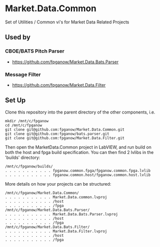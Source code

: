 # Market.Data.Common
Set of Utilities / Common vi's for Market Data Related Projects

## Used by

### CBOE/BATS Pitch Parser
- https://github.com/fpganow/Market.Data.Bats.Parser

### Message Filter
- https://github.com/fpganow/Market.Data.Filter

## Set Up
Clone this repository into the parent directory of the other components, i.e.
```
mkdir /mnt/c/fpganow
cd /mnt/c/fpganow
git clone git@github.com:fpganow/Market.Data.Common.git
git clone git@github.com:fpganow/bats.parser.git
git clone git@github.com:fpganow/Market.Data.Filter.git
```

Then open the MarketData.Common project in LabVIEW, and run build on both the host and fpga build specification.  You can then find 2 lvlibs in the 'builds' directory:

```
/mnt/c/fpganow/builds/
. . . . . . . . . . . fpganow.common.fpga/fpganow.common.fpga.lvlib
. . . . . . . . . . . fpganow.common.host/fpganow.common.host.lvlib
```

More details on how your projects can be structured:
```
/mnt/c/fpganow/Market.Data.Common/
. . . . . . . . . . . Market.Data.common.lvproj
. . . . . . . . . . . /host
. . . . . . . . . . . /fpga
/mnt/c/fpganow/Market.Data.Bats.Parser/
. . . . . . . . . . . Market.Data.Bats.Parser.lvproj
. . . . . . . . . . . /host
. . . . . . . . . . . /fpga
/mnt/c/fpganow/Market.Data.Bats.Filter/
. . . . . . . . . . . Market.Data.Filter.lvproj
. . . . . . . . . . . /host
. . . . . . . . . . . /fpga
```
